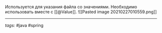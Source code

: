Используется для указания файла со значениями. Необходимо использовать вместе с [[@Value]].
![[Pasted image 20210227010559.png]]

---
*tags:* #java  #spring 